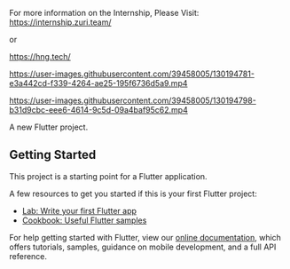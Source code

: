 For more information on the Internship, Please Visit:
https://internship.zuri.team/

or

https://hng.tech/


https://user-images.githubusercontent.com/39458005/130194781-e3a442cd-f339-4264-ae25-195f6736d5a9.mp4



https://user-images.githubusercontent.com/39458005/130194798-b31d9cbc-eee6-4614-9c5d-09a4baf95c62.mp4


A new Flutter project.

## Getting Started

This project is a starting point for a Flutter application.

A few resources to get you started if this is your first Flutter project:

- [Lab: Write your first Flutter app](https://flutter.dev/docs/get-started/codelab)
- [Cookbook: Useful Flutter samples](https://flutter.dev/docs/cookbook)

For help getting started with Flutter, view our
[online documentation](https://flutter.dev/docs), which offers tutorials,
samples, guidance on mobile development, and a full API reference.
